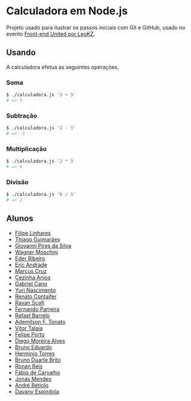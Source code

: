 # Calculadora em Node.js

Projeto usado para ilustrar os passos iniciais com Git e GitHub, usado no evento
[Front-end United por LeoKZ](http://frontendunited.io/leokzw/).


## Usando

A calculadora efetua as seguintes operações.

### Soma
```bash
$ ./calculadora.js '2 + 3'
# => 5
```

### Subtração
```bash
$ ./calculadora.js '2 - 3'
# => -1
```

### Multiplicação
```bash
$ ./calculadora.js '2 * 3'
# => 6
```

### Divisão
```bash
$ ./calculadora.js '6 / 3'
# => 2
```


## Alunos
- [Filipe Linhares](http://github.com/filipelinhares)
- [Thiago Guimarães](http://github.com/thiagogsr/)
- [Giovanni Pires da Silva](http://github.com/giovannipds/)
- [Wagner Moschini](http://github.com/wagnermoschini/)
- [Eder Ribeiro](http://github.com/ederribeiro)
- [Eric Andrade](http://github.com/ericAndrade/)
- [Marcus Cruz](https://github.com/mcruz85)
- [Cezinha Anjos](https://github.com/cesarjr)
- [Gabriel Cano](https://github.com/killuawax)
- [Yuri Nascimento](https://github.com/yurirnascimento)
- [Renato Contaifer](http://github.com/renatocontaifer/)
- [Ravan Scafi](https://github.com/rscafi)
- [Fernando Parreira](http://github.com/fparreira/)
- [Rafael Barrelo](http://github.com/rafaelbarrelo/)
- [Ademílson F. Tonato](http://github.com/ftonato/)
- [Vitor Talaia](https://github.com/vitortalaia)
- [Felipe Porto](http://github.com/felipeporto)
- [Diego Moreira Alves](https://github.com/diegomoreira92/)
- [Bruno Eduardo](https://github.com/brunoeduardo)
- [Herminio Torres](https://github.com/herminiotorres)
- [Bruno Duarte Brito](https://github.com/brunodb3)
- [Ronan Reis](https://github.com/ronanreis)
- [Fábio de Carvalho](https://github.com/CallMeFabio)
- [Jonas Mendes](https://github.com/Nipher)
- [André Betiolo](https://github.com/andrebetiolo)
- [Dayany Espindola](https://github.com/dayanyrec)
